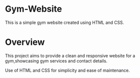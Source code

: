# Gym-Website
This is a simple gym website created using HTML and CSS.

# Overview
This project aims to provide a clean and responsive website for a gym,showcasing gym services and contact details.

Use of HTML and CSS for simplicity and ease of maintenance.
